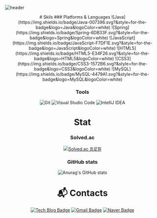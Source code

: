 ![header](https://capsule-render.vercel.app/api?type=waving&color=auto&height=300&section=header&text=Suuny%20GitHub!&fontSize=90)

<div align="center">
# Skils
### Platforms & Languages
![Java](https://img.shields.io/badge/Java-007396.svg?&style=for-the-badge&logo=Java&logoColor=white)
![Spring](https://img.shields.io/badge/Spring-6DB33F.svg?&style=for-the-badge&logo=Spring&logoColor=white)
![JavaScript](https://img.shields.io/badge/JavaScript-F7DF1E.svg?&style=for-the-badge&logo=JavaScript&logoColor=white)
![HTML5](https://img.shields.io/badge/HTML5-E34F26.svg?&style=for-the-badge&logo=HTML5&logoColor=white)
![CSS3](https://img.shields.io/badge/CSS3-1572B6.svg?&style=for-the-badge&logo=CSS3&logoColor=white)
![MySQL](https://img.shields.io/badge/MySQL-4479A1.svg?&style=for-the-badge&logo=MySQL&logoColor=white)

### Tools
![Git](https://img.shields.io/badge/Git-F05032.svg?&style=for-the-badge&logo=Git&logoColor=white)
![Visual Studio Code](https://img.shields.io/badge/Visual%20Studio%20Code-007ACC.svg?&style=for-the-badge&logo=Visual%20Studio%20Code&logoColor=white)
![IntelliJ IDEA](https://img.shields.io/badge/Intellij%20IDEA-000000.svg?&style=for-the-badge&logo=IntelliJ%20IDEA&=logoColor=white)

# Stat
### Solved.ac
[![Solved.ac 프로필](http://mazassumnida.wtf/api/v2/generate_badge?boj=soret55)](https://solved.ac/soret55)

### GitHub stats
![Anurag's GitHub stats](https://github-readme-stats.vercel.app/api?username=soret36&show_icons=true&theme=radical)

# :mailbox_with_mail: Contacts
[![Tech Blog Badge](http://img.shields.io/badge/-Tech%20blog-black?style=flat-square&logo=github&link=https://soret36.github.io//)](https://soret36.github.io/)
[![Gmail Badge](https://img.shields.io/badge/Gmail-d14836?style=flat-square&logo=Gmail&logoColor=white&link=mailto:soret55@gmail.com)](mailto:soret55@gmail.com)
[![Naver Badge](https://img.shields.io/badge/Naver-03C75A?style=flat-square&logo=Naver&logoColor=white&link=mailto:fild2005@naver.com)](mailto:fild2005@naver.com)
</div>
